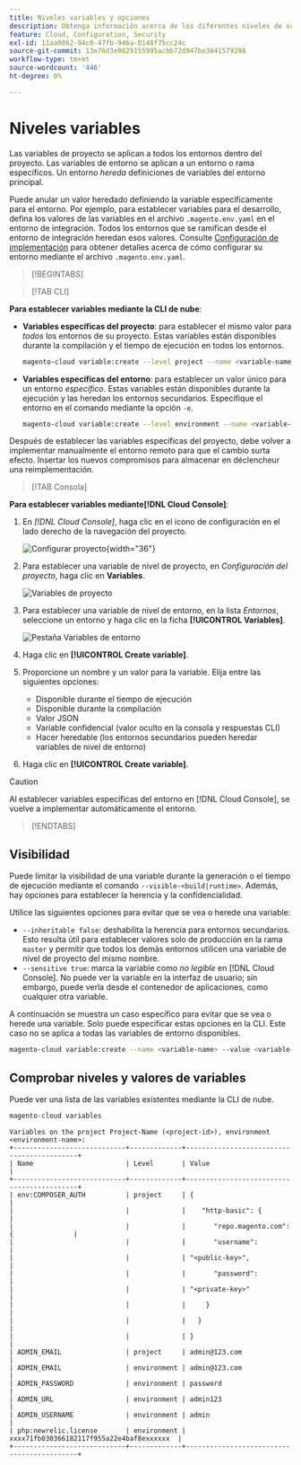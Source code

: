 ```yaml
---
title: Niveles variables y opciones
description: Obtenga información acerca de los diferentes niveles de variables y opciones que se utilizan para personalizar el entorno de tiempo de ejecución del proyecto de infraestructura en la nube de Adobe Commerce.
feature: Cloud, Configuration, Security
exl-id: 11aa0862-94c0-47fb-946a-0148f75cc24c
source-git-commit: 13e76d3e9829155995acbb72d947be3041579298
workflow-type: tm+mt
source-wordcount: '446'
ht-degree: 0%

---
```


# Niveles variables

Las variables de proyecto se aplican a todos los entornos dentro del proyecto. Las variables de entorno se aplican a un entorno o rama específicos. Un entorno _hereda_ definiciones de variables del entorno principal.

Puede anular un valor heredado definiendo la variable específicamente para el entorno. Por ejemplo, para establecer variables para el desarrollo, defina los valores de las variables en el archivo `.magento.env.yaml` en el entorno de integración. Todos los entornos que se ramifican desde el entorno de integración heredan esos valores. Consulte [Configuración de implementación](configure-env-yaml.md) para obtener detalles acerca de cómo configurar su entorno mediante el archivo `.magento.env.yaml`.

>[!BEGINTABS]

>[!TAB CLI]

**Para establecer variables mediante la CLI de nube**:

- **Variables específicas del proyecto**: para establecer el mismo valor para _todos_ los entornos de su proyecto. Estas variables están disponibles durante la compilación y el tiempo de ejecución en todos los entornos.

  ```bash
  magento-cloud variable:create --level project --name <variable-name> --value <variable-value>
  ```

- **Variables específicas del entorno**: para establecer un valor único para un entorno _específico_. Estas variables están disponibles durante la ejecución y las heredan los entornos secundarios. Especifique el entorno en el comando mediante la opción `-e`.

  ```bash
  magento-cloud variable:create --level environment --name <variable-name> --value <variable-value>
  ```

Después de establecer las variables específicas del proyecto, debe volver a implementar manualmente el entorno remoto para que el cambio surta efecto. Insertar los nuevos compromisos para almacenar en déclencheur una reimplementación.

>[!TAB Consola]

**Para establecer variables mediante[!DNL Cloud Console]**:

1. En _[!DNL Cloud Console]_, haga clic en el icono de configuración en el lado derecho de la navegación del proyecto.

   ![Configurar proyecto](../../assets/icon-configure.png){width="36"}

1. Para establecer una variable de nivel de proyecto, en _Configuración del proyecto_, haga clic en **Variables**.

   ![Variables de proyecto](../../assets/ui-project-variables.png)

1. Para establecer una variable de nivel de entorno, en la lista _Entornos_, seleccione un entorno y haga clic en la ficha **[!UICONTROL Variables]**.

   ![Pestaña Variables de entorno](../../assets/ui-environment-variables.png)

1. Haga clic en **[!UICONTROL Create variable]**.

1. Proporcione un nombre y un valor para la variable. Elija entre las siguientes opciones:

   - Disponible durante el tiempo de ejecución
   - Disponible durante la compilación
   - Valor JSON
   - Variable confidencial (valor oculto en la consola y respuestas CLI)
   - Hacer heredable (los entornos secundarios pueden heredar variables de nivel de entorno)

1. Haga clic en **[!UICONTROL Create variable]**.

>[!CAUTION]
>
>Al establecer variables específicas del entorno en [!DNL Cloud Console], se vuelve a implementar automáticamente el entorno.

>[!ENDTABS]

## Visibilidad

Puede limitar la visibilidad de una variable durante la generación o el tiempo de ejecución mediante el comando `--visible-<build|runtime>`. Además, hay opciones para establecer la herencia y la confidencialidad.

Utilice las siguientes opciones para evitar que se vea o herede una variable:

- `--inheritable false`: deshabilita la herencia para entornos secundarios. Esto resulta útil para establecer valores solo de producción en la rama `master` y permitir que todos los demás entornos utilicen una variable de nivel de proyecto del mismo nombre.
- `--sensitive true`: marca la variable como _no legible_ en [!DNL Cloud Console]. No puede ver la variable en la interfaz de usuario; sin embargo, puede verla desde el contenedor de aplicaciones, como cualquier otra variable.

A continuación se muestra un caso específico para evitar que se vea o herede una variable. Solo puede especificar estas opciones en la CLI. Este caso no se aplica a todas las variables de entorno disponibles.

```bash
magento-cloud variable:create --name <variable-name> --value <variable-value> --inheritable false --sensitive true
```

## Comprobar niveles y valores de variables

Puede ver una lista de las variables existentes mediante la CLI de nube.

```bash
magento-cloud variables
```

```terminal
Variables on the project Project-Name (<project-id>), environment <environment-name>:
+----------------------------+-------------+-------------------------------------------+
| Name                       | Level       | Value                                     |
+----------------------------+-------------+-------------------------------------------+
| env:COMPOSER_AUTH          | project     | {                                         |
|                            |             |    "http-basic": {                        |
|                            |             |       "repo.magento.com": {               |
|                            |             |       "username":                         |
|                            |             | "<public-key>",                           |
|                            |             |       "password":                         |
|                            |             | "<private-key>"                           |
|                            |             |     }                                     |
|                            |             |   }                                       |
|                            |             | }                                         |
| ADMIN_EMAIL                | project     | admin@123.com                             |
| ADMIN_EMAIL                | environment | admin@123.com                             |
| ADMIN_PASSWORD             | environment | password                                  |
| ADMIN_URL                  | environment | admin123                                  |
| ADMIN_USERNAME             | environment | admin                                     |
| php:newrelic.license       | environment | xxxx71fb030366182117f955a22e4baf8exxxxxx  |
+----------------------------+-------------+-------------------------------------------+
```
